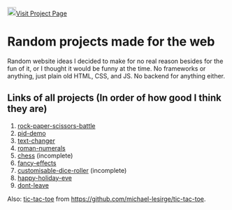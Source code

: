 <a href="https://michael-lesirge.github.io/simple-web/"><img src="https://github.com/michael-lesirge/simple-web/assets/100492377/62bc38b9-1fa9-421d-93dc-041814e77ed0" alt="" width=20>Visit Project Page</a>

# Random projects made for the web
Random website ideas I decided to make for no real reason besides for the fun of it, or I thought it would be funny at the time. No frameworks or anything, just plain old HTML, CSS, and JS. No backend for anything either.

## Links of all projects (In order of how good I think they are)
1. [rock-paper-scissors-battle](https://michael-lesirge.github.io/simple-web/rock-paper-scissors-battle)
0. [pid-demo](https://michael-lesirge.github.io/simple-web/pid-demo)
0. [text-changer](https://michael-lesirge.github.io/simple-web/text-changer)
0. [roman-numerals](https://michael-lesirge.github.io/simple-web/roman-numerals)
0. [chess](https://michael-lesirge.github.io/simple-web/chess) (incomplete)
0. [fancy-effects](https://michael-lesirge.github.io/simple-web/fancy-effects)
0. [customisable-dice-roller](https://michael-lesirge.github.io/simple-web/customisable-dice-roller) (incomplete)
0. [happy-holiday-eve](https://michael-lesirge.github.io/simple-web/happy-holiday-eve)
0. [dont-leave](https://michael-lesirge.github.io/simple-web/dont-leave)


Also: [tic-tac-toe](https://raw.githack.com/michael-lesirge/tic-tac-toe/main/HTML-CSS-JS/) from https://github.com/michael-lesirge/tic-tac-toe.
